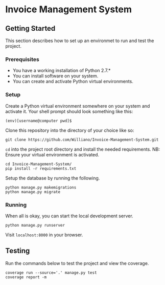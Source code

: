 # Invoice Management System

## Getting Started
This section describes how to set up an environmet to run and test the project.

### Prerequisites
* You have a working installation of Python 2.7.*
* You can install software on your system.
* You can create and activate Python virtual environments.

### Setup
Create a Python virtual environment somewhere on your system and activate it.
Your shell prompt should look something like this:
```
(env)[username@computer pwd]$
```

Clone this repository into the directory of your choice like so:
```
git clone https://github.com/Williano/Invoice-Management-System.git
```

`cd` into the project root directory and install the needed requirements.
NB: Ensure your virtual environment is activated.
```
cd Invoice-Management-System/
pip install -r requirements.txt
```

Setup the database by running the following.
```
python manage.py makemigrations
python manage.py migrate
```

### Running
When all is okay, you can start the local development server.
```
python manage.py runserver
```

Visit `localhost:8000` in your browser.

## Testing
Run the commands below to test the project and view the coverage.
```
coverage run --source='.' manage.py test
coverage report -m
```